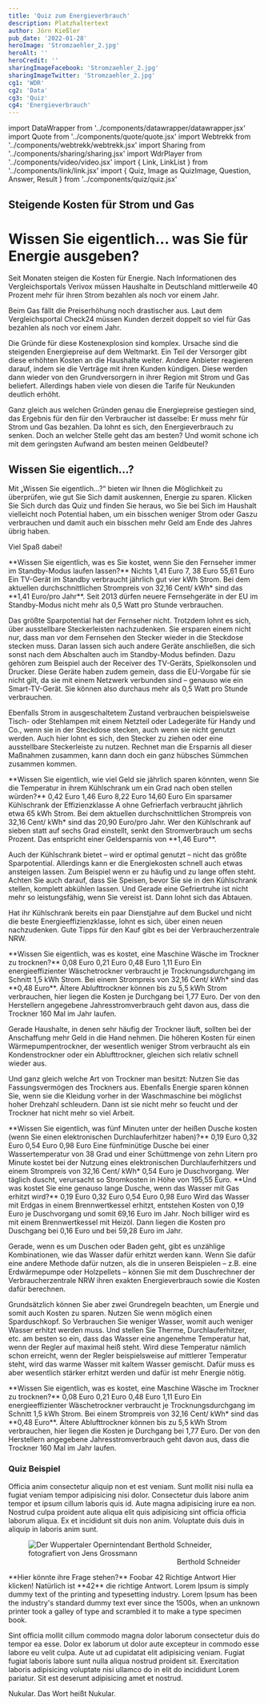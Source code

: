 ```yaml
---
title: 'Quiz zum Energieverbrauch'
description: Platzhaltertext
author: Jörn Kießler
pub_date: '2022-01-28'
heroImage: 'Stromzaehler_2.jpg'
heroAlt: ''
heroCredit: ''
sharingImageFacebook: 'Stromzaehler_2.jpg'
sharingImageTwitter: 'Stromzaehler_2.jpg'
cg1: 'WDR'
cg2: 'Data'
cg3: 'Quiz'
cg4: 'Energieverbrauch'
---
```


import DataWrapper from '../components/datawrapper/datawrapper.jsx'
import Quote from '../components/quote/quote.jsx'
import Webtrekk from '../components/webtrekk/webtrekk.jsx'
import Sharing from '../components/sharing/sharing.jsx'
import WdrPlayer from '../components/video/video.jsx'
import { Link, LinkList } from '../components/link/link.jsx'
import { Quiz, Image as QuizImage, Question, Answer, Result } from '../components/quiz/quiz.jsx'

## Steigende Kosten für Strom und Gas

# Wissen Sie eigentlich... was Sie für Energie ausgeben?

Seit Monaten steigen die Kosten für Energie. Nach Informationen des Vergleichsportals Verivox müssen Haushalte in Deutschland mittlerweile 40 Prozent mehr für ihren Strom bezahlen als noch vor einem Jahr.

<Link title="Historisches Allzeithoch der Strompreise" href="https://www.tagesschau.de/wirtschaft/verbraucher/verivox-strompreise-energie-kosten-101.html" />

Beim Gas fällt die Preiserhöhung noch drastischer aus. Laut dem Vergleichsportal Check24 müssen Kunden derzeit doppelt so viel für Gas bezahlen als noch vor einem Jahr.

Die Gründe für diese Kostenexplosion sind komplex. Ursache sind die steigenden Energiepreise auf dem Weltmarkt. Ein Teil der Versorger gibt diese erhöhten Kosten an die Haushalte weiter. Andere Anbieter reagieren darauf, indem sie die Verträge mit ihren Kunden kündigen. Diese werden dann wieder von den Grundversorgern in ihrer Region mit Strom und Gas beliefert. Allerdings haben viele von diesen die Tarife für Neukunden deutlich erhöht.

Ganz gleich aus welchen Gründen genau die Energiepreise gestiegen sind, das Ergebnis für den für den Verbraucher ist dasselbe: Er muss mehr für Strom und Gas bezahlen. Da lohnt es sich, den Energieverbrauch zu senken. Doch an welcher Stelle geht das am besten? Und womit schone ich mit dem geringsten Aufwand am besten meinen Geldbeutel?

## Wissen Sie eigentlich...?

Mit „Wissen Sie eigentlich...?“ bieten wir Ihnen die Möglichkeit zu überprüfen, wie gut Sie Sich damit auskennen, Energie zu sparen. Klicken Sie Sich durch das Quiz und finden Sie heraus, wo Sie bei Sich im Haushalt vielleicht noch Potential haben, um ein bisschen weniger Strom oder Gaszu verbrauchen und damit auch ein bisschen mehr Geld am Ende des Jahres übrig haben.

Viel Spaß dabei!

<Quiz>
<QuizImage src="Standby_TV.jpg" alt="Ein Mann richtet eine Fernbedienung auf einen Fernseher im Standby-Modus" />
<Question>**Wissen Sie eigentlich, was es Sie kostet, wenn Sie den Fernseher immer im Standby-Modus laufen lassen?**</Question>
<Answer>Nichts</Answer>
<Answer correct>1,41 Euro</Answer>
<Answer>7, 38 Euro</Answer>
<Answer>55,61 Euro</Answer>
<Result>
Ein TV-Gerät im Standby verbraucht jährlich gut vier kWh Strom. Bei dem aktuellen durchschnittlichen Strompreis von 32,16 Cent/ kWh* sind das **1,41 Euro/pro Jahr**. Seit 2013 dürfen neuere Fernsehgeräte in der EU im Standby-Modus nicht mehr als 0,5 Watt pro Stunde verbrauchen.
</Result>
</Quiz>

Das größte Sparpotential hat der Fernseher nicht. Trotzdem lohnt es sich, über ausstellbare Steckerleisten nachzudenken. Sie ersparen einem nicht nur, dass man vor dem Fernsehen den Stecker wieder in die Steckdose stecken muss. Daran lassen sich auch andere Geräte anschließen, die sich sonst nach dem Abschalten auch im Standby-Modus befinden. Dazu gehören zum Beispiel auch der Receiver des TV-Geräts, Spielkonsolen und Drucker. Diese Geräte haben zudem gemein, dass die EU-Vorgabe für sie nicht gilt, da sie mit einem Netzwerk verbunden sind – genauso wie ein Smart-TV-Gerät. Sie können also durchaus mehr als 0,5 Watt pro Stunde verbrauchen.

Ebenfalls Strom in ausgeschaltetem Zustand verbrauchen beispielsweise Tisch- oder Stehlampen mit einem Netzteil oder Ladegeräte für Handy und Co., wenn sie in der Steckdose stecken, auch wenn sie nicht genutzt werden. Auch hier lohnt es sich, den Stecker zu ziehen oder eine ausstellbare Steckerleiste zu nutzen. Rechnet man die Ersparnis all dieser Maßnahmen zusammen, kann dann doch ein ganz hübsches Sümmchen zusammen kommen.

<Quiz>
<QuizImage src="Kuehlschrank_1.jpg" alt="Mehrere Plastikdosen mit Lebensmitteln stehen in einem beleuchteten Kühlschrank." />
<Question>**Wissen Sie eigentlich, wie viel Geld sie jährlich sparen könnten, wenn Sie die Temperatur in ihrem Kühlschrank um ein Grad nach oben stellen würden?**</Question>
<Answer>0,42 Euro</Answer>
<Answer correct>1,46 Euro</Answer>
<Answer>8,22 Euro</Answer>
<Answer>14,60 Euro</Answer>
<Result>
Ein sparsamer Kühlschrank der Effizienzklasse A ohne Gefrierfach verbraucht jährlich etwa 65 kWh Strom. Bei dem aktuellen durchschnittlichen Strompreis von 32,16 Cent/ kWh* sind das 20,90 Euro/pro Jahr. Wer den Kühlschrank auf sieben statt auf sechs Grad einstellt, senkt den Stromverbrauch um sechs Prozent. Das entspricht einer Geldersparnis von **1,46 Euro**.
</Result>
</Quiz>

Auch der Kühlschrank bietet – wird er optimal genutzt – nicht das größte Sparpotential. Allerdings kann er die Energiekosten schnell auch etwas ansteigen lassen. Zum Beispiel wenn er zu häufig und zu lange offen steht. Achten Sie auch darauf, dass Sie Speisen, bevor Sie sie in den Kühlschrank stellen, komplett abkühlen lassen. Und Gerade eine Gefriertruhe ist nicht mehr so leistungsfähig, wenn Sie vereist ist. Dann lohnt sich das Abtauen.

Hat ihr Kühlschrank bereits ein paar Dienstjahre auf dem Buckel und nicht die beste Energieeffizienzklasse, lohnt es sich, über einen neuen nachzudenken. Gute Tipps für den Kauf gibt es bei der Verbraucherzentrale NRW.

<Link title="So finden Sie den passenden Kühlschrank" href="https://www.verbraucherzentrale.de/wissen/energie/strom-sparen/so-finden-sie-den-passenden-kuehlschrank-10573" />

<Quiz>
<QuizImage src="Trockner.jpg" alt="Ein weißes Handtuch liegt in der Trommel eines Wäschetrockners." />
<Question>**Wissen Sie eigentlich, was es kostet, eine Maschine Wäsche im Trockner zu trocknen?**</Question>
<Answer>0,08 Euro</Answer>
<Answer>0,21 Euro</Answer>
<Answer correct>0,48 Euro</Answer>
<Answer>1,11 Euro</Answer>
<Result>
Ein energieeffizienter Wäschetrockner verbraucht je Trocknungsdurchgang im Schnitt 1,5 kWh Strom. Bei einem Strompreis von 32,16 Cent/ kWh* sind das **0,48 Euro**. Ältere Ablufttrockner können bis zu 5,5 kWh Strom verbrauchen, hier liegen die Kosten je Durchgang bei 1,77 Euro. Der von den Herstellern angegebene Jahresstromverbrauch geht davon aus, dass die Trockner 160 Mal im Jahr laufen.
</Result>
</Quiz>

Gerade Haushalte, in denen sehr häufig der Trockner läuft, sollten bei der Anschaffung mehr Geld in die Hand nehmen. Die höheren Kosten für einen Wärmepumpentrockner, der wesentlich weniger Strom verbraucht als ein Kondenstrockner oder ein Ablufttrockner, gleichen sich relativ schnell wieder aus. 

Und ganz gleich welche Art von Trockner man besitzt: Nutzen Sie das Fassungsvermögen des Trockners aus. Ebenfalls Energie sparen können Sie, wenn sie die Kleidung vorher in der Waschmaschine bei möglichst hoher Drehzahl schleudern. Dann ist sie nicht mehr so feucht und der Trockner hat nicht mehr so viel Arbeit.

<Link title="Wäschetrockner: Tipps zum Kauf und Stromverbrauch" href="https://www.verbraucherzentrale.de/wissen/energie/strom-sparen/waeschetrockner-tipps-zum-kauf-und-stromverbrauch-37984" />

<Quiz>
<QuizImage src="Duschen_1.jpg" alt="Aus einem Duschkopf spritzen viele dünne Wasserstrahlen." />
<Question>**Wissen Sie eigentlich, was fünf Minuten unter der heißen Dusche kosten (wenn Sie einen elektronischen Durchlauferhitzer haben)?**</Question>
<Answer>0,19 Euro</Answer>
<Answer>0,32 Euro</Answer>
<Answer correct>0,54 Euro</Answer>
<Answer>0,98 Euro</Answer>
<Result>
Eine fünfminütige Dusche bei einer Wassertemperatur von 38 Grad und einer Schüttmenge von zehn Litern pro Minute kostet bei der Nutzung eines elektronischen Durchlauferhitzers und einem Strompreis von 32,16 Cent/ kWh* 0,54 Euro je Duschvorgang. Wer täglich duscht, verursacht so Stromkosten in Höhe von 195,55 Euro.
</Result>
</Quiz>

<Quiz>
<QuizImage src="Duschen_1.jpg" alt="Eine dunkelhaarige Frau mit langen Haaren steht unter der Dusche." />
<Question>**Und was kostet Sie eine genauso lange Dusche, wenn das Wasser mit Gas erhitzt wird?**</Question>
<Answer correct>0,19 Euro</Answer>
<Answer>0,32 Euro</Answer>
<Answer>0,54 Euro</Answer>
<Answer>0,98 Euro</Answer>
<Result>
Wird das Wasser mit Erdgas in einem Brennwertkessel erhitzt, entstehen Kosten von 0,19 Euro je Duschvorgang und somit 69,16 Euro im Jahr. Noch billiger wird es mit einem Brennwertkessel mit Heizöl. Dann liegen die Kosten pro Duschgang bei 0,16 Euro und bei 59,28 Euro im Jahr.
</Result>
</Quiz>

Gerade, wenn es um Duschen oder Baden geht, gibt es unzählige Kombinationen, wie das Wasser dafür erhitzt werden kann. Wenn Sie dafür eine andere Methode dafür nutzen, als die in unseren Beispielen – z.B. eine Erdwärmepumpe oder Holzpellets – können Sie mit dem Duschrechner der Verbraucherzentrale NRW ihren exakten Energieverbrauch sowie die Kosten dafür berechnen.

<Link title="Duschrechner" href="https://www.verbraucherzentrale.nrw/duschrechner" />

Grundsätzlich können Sie aber zwei Grundregeln beachten, um Energie und somit auch Kosten zu sparen. Nutzen Sie wenn möglich einen Sparduschkopf. So Verbrauchen Sie weniger Wasser, womit auch weniger Wasser erhitzt werden muss. Und stellen Sie Therme, Durchlauferhitzer, etc. am besten so ein, dass das Wasser eine angenehme Temperatur hat, wenn der Regler auf maximal heiß steht. Wird diese Temperatur nämlich schon erreicht, wenn der Regler beispielsweise auf mittlerer Temperatur steht, wird das warme Wasser mit kaltem Wasser gemischt. Dafür muss es aber wesentlich stärker erhitzt werden und dafür ist mehr Energie nötig.


<Quiz>
<QuizImage src="Trockner.jpg" alt="Ein weißes Handtuch liegt in der Trommel eines Wäschetrockners." />
<Question>**Wissen Sie eigentlich, was es kostet, eine Maschine Wäsche im Trockner zu trocknen?**</Question>
<Answer>0,08 Euro</Answer>
<Answer>0,21 Euro</Answer>
<Answer correct>0,48 Euro</Answer>
<Answer>1,11 Euro</Answer>
<Result>
Ein energieeffizienter Wäschetrockner verbraucht je Trocknungsdurchgang im Schnitt 1,5 kWh Strom. Bei einem Strompreis von 32,16 Cent/ kWh* sind das **0,48 Euro**. Ältere Ablufttrockner können bis zu 5,5 kWh Strom verbrauchen, hier liegen die Kosten je Durchgang bei 1,77 Euro. Der von den Herstellern angegebene Jahresstromverbrauch geht davon aus, dass die Trockner 160 Mal im Jahr laufen.
</Result>
</Quiz>

















### Quiz Beispiel

Officia anim consectetur aliquip non et est veniam. Sunt mollit nisi nulla ea fugiat veniam tempor adipisicing nisi dolor. Consectetur duis labore anim tempor et ipsum cillum laboris quis id. Aute magna adipisicing irure ea non. Nostrud culpa proident aute aliqua elit quis adipisicing sint officia officia laborum aliqua. Ex et incididunt sit duis non anim. Voluptate duis duis in aliquip in laboris anim sunt.

<figure role="group">
<img src="berthold-schneider-credit-jens-grossmann.jpg" alt="Der Wuppertaler Opernintendant Berthold Schneider, fotografiert von Jens Grossmann" />
<figcaption style="text-align: end;">Berthold Schneider</figcaption>
</figure>

<Quiz>
<Question>**Hier könnte ihre Frage stehen?**</Question>
<Answer>Foobar</Answer>
<Answer correct>42</Answer>
<Answer>Richtige Antwort</Answer>
<Answer>Hier klicken!</Answer>
<Result>
Natürlich ist **42** die richtige Antwort.
Lorem Ipsum is simply dummy text of the printing and typesetting industry.
Lorem Ipsum has been the industry's standard dummy text ever since the 1500s,
when an unknown printer took a galley of type and scrambled it to make a type specimen book.
</Result>
</Quiz>

Sint officia mollit cillum commodo magna dolor laborum consectetur duis do tempor ea esse. Dolor ex laborum ut dolor aute excepteur in commodo esse labore eu velit culpa. Aute ut ad cupidatat elit adipisicing veniam. Fugiat fugiat laboris labore sunt nulla aliqua nostrud proident sit. Exercitation laboris adipisicing voluptate nisi ullamco do in elit do incididunt Lorem pariatur. Sit est deserunt adipisicing amet et nostrud.

<Quote author="Homer Simpson">Nukular. Das Wort heißt Nukular.</Quote>

<Sharing twitter facebook mail whatsapp telegram reddit xing linkedin />
